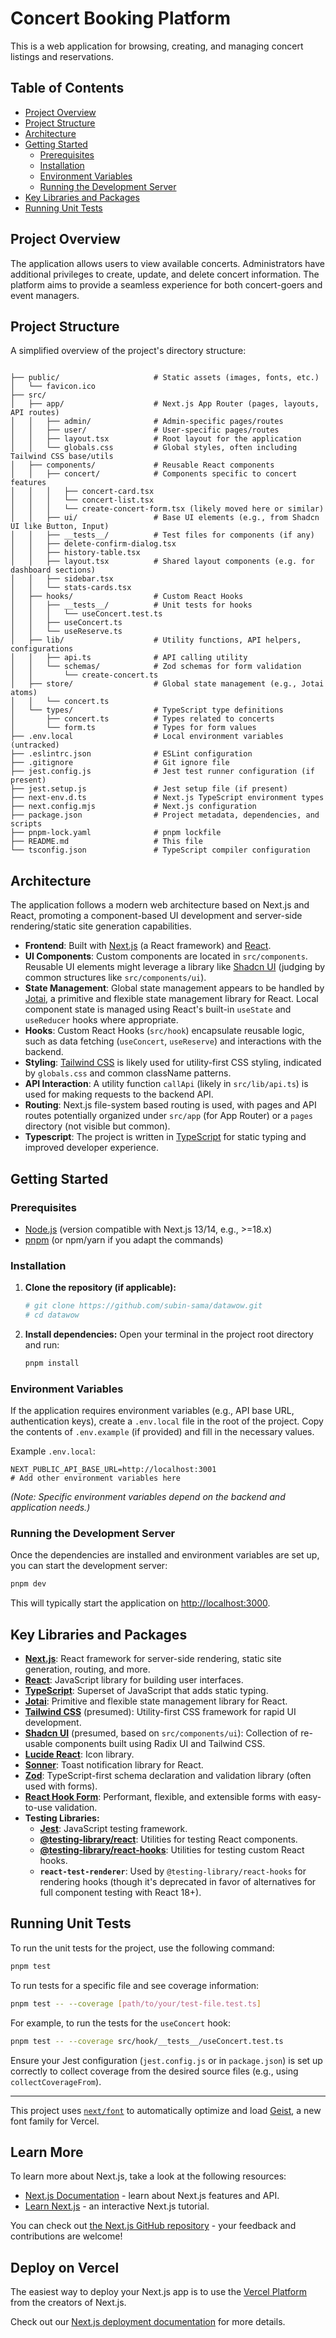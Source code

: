 # Concert Booking Platform

This is a web application for browsing, creating, and managing concert listings and reservations.

## Table of Contents

- [Project Overview](#project-overview)
- [Project Structure](#project-structure)
- [Architecture](#architecture)
- [Getting Started](#getting-started)
  - [Prerequisites](#prerequisites)
  - [Installation](#installation)
  - [Environment Variables](#environment-variables)
  - [Running the Development Server](#running-the-development-server)
- [Key Libraries and Packages](#key-libraries-and-packages)
- [Running Unit Tests](#running-unit-tests)

## Project Overview

The application allows users to view available concerts. Administrators have additional privileges to create, update, and delete concert information. The platform aims to provide a seamless experience for both concert-goers and event managers.

## Project Structure

A simplified overview of the project's directory structure:

```

├── public/                     # Static assets (images, fonts, etc.)
│   └── favicon.ico
├── src/
│   ├── app/                    # Next.js App Router (pages, layouts, API routes)
│   │   ├── admin/              # Admin-specific pages/routes
│   │   ├── user/               # User-specific pages/routes
│   │   ├── layout.tsx          # Root layout for the application
│   │   └── globals.css         # Global styles, often including Tailwind CSS base/utils
│   ├── components/             # Reusable React components
│   │   ├── concert/            # Components specific to concert features
│   │   │   ├── concert-card.tsx
│   │   │   └── concert-list.tsx
│   │   │   └── create-concert-form.tsx (likely moved here or similar)
│   │   ├── ui/                 # Base UI elements (e.g., from Shadcn UI like Button, Input)
│   │   ├── __tests__/          # Test files for components (if any)
│   │   ├── delete-confirm-dialog.tsx
│   │   ├── history-table.tsx
│   │   ├── layout.tsx          # Shared layout components (e.g. for dashboard sections)
│   │   ├── sidebar.tsx
│   │   └── stats-cards.tsx
│   ├── hooks/                  # Custom React Hooks
│   │   ├── __tests__/          # Unit tests for hooks
│   │   │   └── useConcert.test.ts
│   │   ├── useConcert.ts
│   │   └── useReserve.ts
│   ├── lib/                    # Utility functions, API helpers, configurations
│   │   ├── api.ts              # API calling utility
│   │   └── schemas/            # Zod schemas for form validation
│   │       └── create-concert.ts
│   ├── store/                  # Global state management (e.g., Jotai atoms)
│   │   └── concert.ts
│   └── types/                  # TypeScript type definitions
│       ├── concert.ts          # Types related to concerts
│       └── form.ts             # Types for form values
├── .env.local                  # Local environment variables (untracked)
├── .eslintrc.json              # ESLint configuration
├── .gitignore                  # Git ignore file
├── jest.config.js              # Jest test runner configuration (if present)
├── jest.setup.js               # Jest setup file (if present)
├── next-env.d.ts               # Next.js TypeScript environment types
├── next.config.mjs             # Next.js configuration
├── package.json                # Project metadata, dependencies, and scripts
├── pnpm-lock.yaml              # pnpm lockfile
├── README.md                   # This file
└── tsconfig.json               # TypeScript compiler configuration
```

## Architecture

The application follows a modern web architecture based on Next.js and React, promoting a component-based UI development and server-side rendering/static site generation capabilities.

- **Frontend**: Built with [Next.js](https://nextjs.org/) (a React framework) and [React](https://reactjs.org/).
- **UI Components**: Custom components are located in `src/components`. Reusable UI elements might leverage a library like [Shadcn UI](https://ui.shadcn.com/) (judging by common structures like `src/components/ui`).
- **State Management**: Global state management appears to be handled by [Jotai](https://jotai.org/), a primitive and flexible state management library for React. Local component state is managed using React's built-in `useState` and `useReducer` hooks where appropriate.
- **Hooks**: Custom React Hooks (`src/hook`) encapsulate reusable logic, such as data fetching (`useConcert`, `useReserve`) and interactions with the backend.
- **Styling**: [Tailwind CSS](https://tailwindcss.com/) is likely used for utility-first CSS styling, indicated by `globals.css` and common className patterns.
- **API Interaction**: A utility function `callApi` (likely in `src/lib/api.ts`) is used for making requests to the backend API.
- **Routing**: Next.js file-system based routing is used, with pages and API routes potentially organized under `src/app` (for App Router) or a `pages` directory (not visible but common).
- **Typescript**: The project is written in [TypeScript](https://www.typescriptlang.org/) for static typing and improved developer experience.

## Getting Started

### Prerequisites

- [Node.js](https://nodejs.org/) (version compatible with Next.js 13/14, e.g., >=18.x)
- [pnpm](https://pnpm.io/) (or npm/yarn if you adapt the commands)

### Installation

1.  **Clone the repository (if applicable):**
    ```bash
    # git clone https://github.com/subin-sama/datawow.git
    # cd datawow
    ```

2.  **Install dependencies:**
    Open your terminal in the project root directory and run:
    ```bash
    pnpm install
    ```

### Environment Variables

If the application requires environment variables (e.g., API base URL, authentication keys), create a `.env.local` file in the root of the project. Copy the contents of `.env.example` (if provided) and fill in the necessary values.

Example `.env.local`:
```
NEXT_PUBLIC_API_BASE_URL=http://localhost:3001
# Add other environment variables here
```
*(Note: Specific environment variables depend on the backend and application needs.)*

### Running the Development Server

Once the dependencies are installed and environment variables are set up, you can start the development server:

```bash
pnpm dev
```

This will typically start the application on [http://localhost:3000](http://localhost:3000).

## Key Libraries and Packages

- **[Next.js](https://nextjs.org/)**: React framework for server-side rendering, static site generation, routing, and more.
- **[React](https://reactjs.org/)**: JavaScript library for building user interfaces.
- **[TypeScript](https://www.typescriptlang.org/)**: Superset of JavaScript that adds static typing.
- **[Jotai](https://jotai.org/)**: Primitive and flexible state management library for React.
- **[Tailwind CSS](https://tailwindcss.com/)** (presumed): Utility-first CSS framework for rapid UI development.
- **[Shadcn UI](https://ui.shadcn.com/)** (presumed, based on `src/components/ui`): Collection of re-usable components built using Radix UI and Tailwind CSS.
- **[Lucide React](https://lucide.dev/)**: Icon library.
- **[Sonner](https://sonner.emilkowal.ski/)**: Toast notification library for React.
- **[Zod](https://zod.dev/)**: TypeScript-first schema declaration and validation library (often used with forms).
- **[React Hook Form](https://react-hook-form.com/)**: Performant, flexible, and extensible forms with easy-to-use validation.
- **Testing Libraries:**
  - **[Jest](https://jestjs.io/)**: JavaScript testing framework.
  - **[@testing-library/react](https://testing-library.com/docs/react-testing-library/intro/)**: Utilities for testing React components.
  - **[@testing-library/react-hooks](https://react-hooks-testing-library.com/)**: Utilities for testing custom React hooks.
  - **`react-test-renderer`**: Used by `@testing-library/react-hooks` for rendering hooks (though it's deprecated in favor of alternatives for full component testing with React 18+).

## Running Unit Tests

To run the unit tests for the project, use the following command:

```bash
pnpm test
```

To run tests for a specific file and see coverage information:

```bash
pnpm test -- --coverage [path/to/your/test-file.test.ts]
```

For example, to run the tests for the `useConcert` hook:

```bash
pnpm test -- --coverage src/hook/__tests__/useConcert.test.ts
```

Ensure your Jest configuration (`jest.config.js` or in `package.json`) is set up correctly to collect coverage from the desired source files (e.g., using `collectCoverageFrom`).

---

This project uses [`next/font`](https://nextjs.org/docs/app/building-your-application/optimizing/fonts) to automatically optimize and load [Geist](https://vercel.com/font), a new font family for Vercel.

## Learn More

To learn more about Next.js, take a look at the following resources:

- [Next.js Documentation](https://nextjs.org/docs) - learn about Next.js features and API.
- [Learn Next.js](https://nextjs.org/learn) - an interactive Next.js tutorial.

You can check out [the Next.js GitHub repository](https://github.com/vercel/next.js) - your feedback and contributions are welcome!

## Deploy on Vercel

The easiest way to deploy your Next.js app is to use the [Vercel Platform](https://vercel.com/new?utm_medium=default-template&filter=next.js&utm_source=create-next-app&utm_campaign=create-next-app-readme) from the creators of Next.js.

Check out our [Next.js deployment documentation](https://nextjs.org/docs/app/building-your-application/deploying) for more details.
